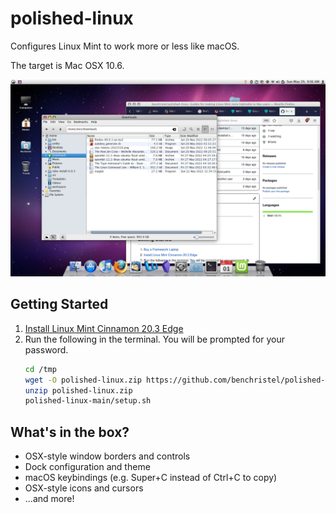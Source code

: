 # polished-linux

Configures Linux Mint to work more or less like macOS.

The target is Mac OSX 10.6.

![screenshot](screenshot.png)

## Getting Started

1. [Install Linux Mint Cinnamon 20.3 Edge](https://www.linuxmint.com/edition.php?id=296)
1. Run the following in the terminal. You will be prompted for your password.
   ```bash
   cd /tmp
   wget -O polished-linux.zip https://github.com/benchristel/polished-linux/archive/refs/heads/main.zip
   unzip polished-linux.zip
   polished-linux-main/setup.sh
   ```

## What's in the box?

- OSX-style window borders and controls
- Dock configuration and theme
- macOS keybindings (e.g. Super+C instead of Ctrl+C to copy)
- OSX-style icons and cursors
- ...and more!
